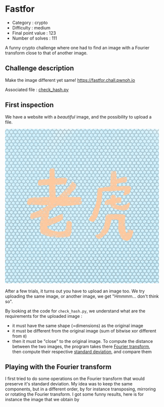 # Fastfor

- Category : crypto
- Difficulty : medium
- Final point value : 123
- Number of solves : 111

A funny crypto challenge where one had to find an image with a Fourier transform close to that of another image.

## Challenge description

Make the image different yet same!
https://fastfor.chall.pwnoh.io

Associated file : [check_hash.py](./check_hash.py)

## First inspection

We have a website with a *beautiful* image, and the possibility to upload a file.

![beautiful image](./IMG.png)


After a few trials, it turns out you have to upload an image too. We try uploading the same image, or another image, we get "Hmmmm... don't think so".

By looking at the code for `check_hash.py`, we understand what are the requirements for the uploaded image :
- it must have the same shape (=dimensions) as the original image
- it must be different from the original image (sum of bitwise xor different from `0`)
- then it must be "close" to the original image. To compute the distance between the two images, the program takes there [Fourier transform](https://en.wikipedia.org/wiki/Discrete_Fourier_transform), then compute their respective [standard deviation](https://en.wikipedia.org/wiki/Standard_deviation), and compare them

## Playing with the Fourier transform

I first tried to do some operations on the Fourier transform that would preserve it's standard deviation. My idea was to keep the same components, but in a different order, by for instance transposing, mirroring or rotating the Fourier transform. I got some funny results, here is for instance the image that we obtain by 